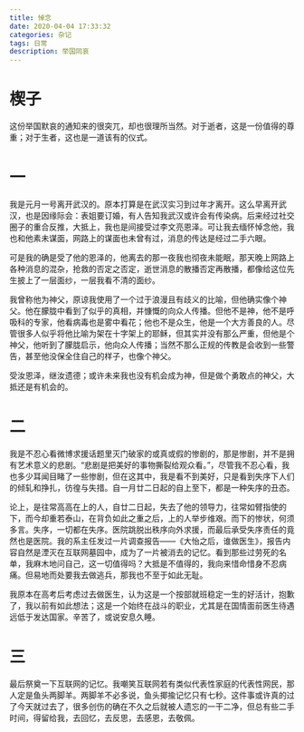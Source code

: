 ```yaml
---
title: 悼念
date: 2020-04-04 17:33:32
categories: 杂记
tags: 日常
description: 举国同哀
---
```

<!--more-->

# 楔子

这份举国默哀的通知来的很突兀，却也很理所当然。对于逝者，这是一份值得的尊重；对于生者，这也是一道该有的仪式。

# 一

我是元月一号离开武汉的。原本打算是在武汉实习到过年才离开。这么早离开武汉，也是因缘际会：表姐要订婚，有人告知我武汉或许会有传染病。后来经过社交圈子的重合反推，大抵上，我也是间接受过李文亮恩泽。可让我去缅怀悼念他，我也和他素未谋面，网路上的谋面也未曾有过，消息的传达是经过二手六眼。

可是我的确是受了他的恩泽的，他离去的那一夜我也彻夜未能眠，那天晚上网路上各种消息的混杂，抢救的否定之否定，逝世消息的散播否定再散播，都像给这位先生披上了一层面纱，一层我看不清的面纱。

我曾称他为神父，原谅我使用了一个过于浪漫且有歧义的比喻，但他确实像个神父。他在朦胧中看到了似乎的真相，并慷慨的向众人传播。但他不是神，他不是呼吸科的专家，他看病毒也是雾中看花；他也不是众生，他是一个大方善良的人。尽管很多人似乎将他比喻为架在十字架上的耶稣，但其实并没有那么严重，但他是个神父，他听到了朦胧启示，他向众人传播；当然不那么正规的传教是会收到一些警告，甚至他没保全住自己的样子，也像个神父。

受汝恩泽，继汝遗德；或许未来我也没有机会成为神，但是做个勇敢点的神父，大抵还是有机会的。

# 二

我是不忍心看微博求援话题里灭门破家的或真或假的惨剧的，那是惨剧，并不是拥有艺术意义的悲剧。“悲剧是把美好的事物撕裂给观众看。”，尽管我不忍心看，我也多少耳闻目睹了一些惨剧，但在这其中，我是看不到美好，只是看到失序下人们的倾轧和挣扎，彷徨与失措。自一月廿二日起的自上至下，都是一种失序的丑态。

论上，是往常高高在上的人，自廿二日起，失去了他的领导力，往常如臂指使的下，而今却重若泰山，在背负如此之重之后，上的人举步维艰。而下的惨状，何须多言。失序，一切都在失序。医院跳脱出秩序向外求援，而最后承受失序责任的竟然也是医院。我的系主任发过一片调查报告——《大怡之后，谁做医生》，报告内容自然是湮灭在互联网墓园中，成为了一片被消去的记忆。看到那些过劳死的名单，我麻木地问自己，这一切值得吗？大抵是不值得的，我向来惜命惜身不忍病痛。但易地而处要我去做逃兵，那我也不至于如此无耻。

我原本在高考后考虑过去做医生，认为这是一个按部就班稳定一生的好活计，抱歉了，我以前有如此想法；这是一个始终在战斗的职业，尤其是在国情面前医生待遇远低于发达国家。辛苦了，或说安息久睡。

# 三

最后祭奠一下互联网的记忆。我嘲笑互联网若有类似代表性家庭的代表性网民，那人定是鱼头两脚羊。两脚羊不必多说，鱼头揶揄记忆只有七秒。这件事或许真的过了今天就过去了，很多创伤的确在不久之后就被人遗忘的一干二净，但总有些二手时间，得留给我，去回忆，去反思，去感恩，去敬佩。

